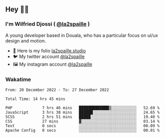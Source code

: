 ## Hey 👋🏾
### I'm Wilfried Djossi ( <a href="https://twitter.com/la2spaille/" target="_blank">@la2spaille</a> )
A young developer based in Douala, who has a particular focus on ui/ux design and motion.

- 🎨 Here is my folio [la2spaille.studio](https://la2spaille.studio/)
- 🐦 My twitter account [@la2spaille](https://twitter.com/la2spaille/)
- 🖼 My instagram account [@la2spaille](https://www.instagram.com/la2spaille/)

### Wakatime
<!--START_SECTION:waka-->

```text
From: 20 December 2022 - To: 27 December 2022

Total Time: 14 hrs 45 mins

PHP             7 hrs 46 mins   █████████████▒░░░░░░░░░░░   52.69 %
JavaScript      3 hrs 38 mins   ██████░░░░░░░░░░░░░░░░░░░   24.65 %
SCSS            2 hrs 51 mins   █████░░░░░░░░░░░░░░░░░░░░   19.40 %
CSS             27 mins         ▓░░░░░░░░░░░░░░░░░░░░░░░░   03.14 %
Text            0 secs          ░░░░░░░░░░░░░░░░░░░░░░░░░   00.09 %
Apache Config   0 secs          ░░░░░░░░░░░░░░░░░░░░░░░░░   00.01 %
```

<!--END_SECTION:waka-->
<!--
**la2spaille/la2spaille** is a ✨ _special_ ✨ repository because its `README.md` (this file) appears on your GitHub profile.

Here are some ideas to get you started:

- 🔭 I’m currently working on ...
- 🌱 I’m currently learning ...
- 👯 I’m looking to collaborate on ...
- 🤔 I’m looking for help with ...
- 💬 Ask me about ...
- 📫 How to reach me: ...
- 😄 Pronouns: ...
- ⚡ Fun fact: ...
-->
